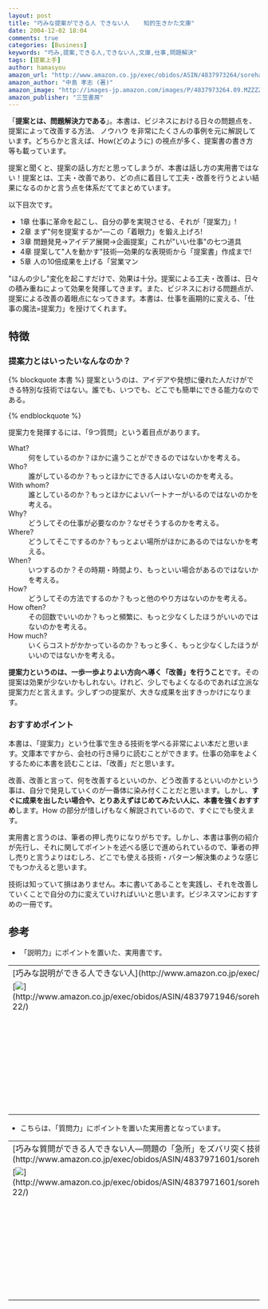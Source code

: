 ```yaml
---
layout: post
title: "巧みな提案ができる人 できない人    知的生きかた文庫"
date: 2004-12-02 18:04
comments: true
categories: [Business]
keywords: "巧み,提案,できる人,できない人,文庫,仕事,問題解決"
tags: [提案上手]
author: hamasyou
amazon_url: "http://www.amazon.co.jp/exec/obidos/ASIN/4837973264/sorehabooks-22"
amazon_author: "中島 孝志 (著)"
amazon_image: "http://images-jp.amazon.com/images/P/4837973264.09.MZZZZZZZ.jpg"
amazon_publisher: "三笠書房"
---
```


「<strong>提案とは、問題解決力である</strong>」。本書は、ビジネスにおける日々の問題点を、提案によって改善する方法、 ノウハウ を非常にたくさんの事例を元に解説しています。どちらかと言えば、How(どのように) の視点が多く、提案書の書き方等も載っています。

提案と聞くと、提案の話し方だと思ってしまうが、本書は話し方の実用書ではない！提案とは、工夫・改善であり、どの点に着目して工夫・改善を行うとよい結果になるのかと言う点を体系だててまとめています。

以下目次です。

<ul><li>1章 仕事に革命を起こし、自分の夢を実現させる、それが「提案力」!</li>
<li>2章 まず"何を提案するか"―この「着眼力」を鍛え上げろ!</li>
<li>3章 問題発見→アイデア展開→企画提案」これが"いい仕事"の七つ道具</li>
<li>4章 提案して"人を動かす"技術―効果的な表現術から「提案書」作成まで!</li>
<li>5章 人の10倍成果を上げる「営業マン</li></ul>

&quot;ほんの少し&quot;変化を起こすだけで、効果は十分。提案による工夫・改善は、日々の積み重ねによって効果を発揮してきます。また、ビジネスにおける問題点が、提案による改善の着眼点になってきます。本書は、仕事を画期的に変える、「仕事の魔法=提案力」を授けてくれます。


<!-- more -->

<h2>特徴</h2>

<h3>提案力とはいったいなんなのか？</h3>

{% blockquote 本書 %}
提案というのは、アイデアや発想に優れた人だけができる特別な技術ではない。誰でも、いつでも、どこでも簡単にできる能力なのである。


{% endblockquote %}

提案力を発揮するには、「9つ質問」という着目点があります。

<dl>
<dt>What?</dt><dd>何をしているのか？ほかに違うことができるのではないかを考える。</dd>
<dt>Who?</dt><dd>誰がしているのか？もっとほかにできる人はいないのかを考える。</dd>
<dt>With whom?</dt><dd>誰としているのか？もっとほかによいパートナーがいるのではないのかを考える。</dd>
<dt>Why?</dt><dd>どうしてその仕事が必要なのか？なぜそうするのかを考える。</dd>
<dt>Where?</dt><dd>どうしてそこでするのか？もっとよい場所がほかにあるのではないかを考える。</dd>
<dt>When?</dt><dd>いつするのか？その時期・時間より、もっといい場合があるのではないかを考える。</dd>
<dt>How?</dt><dd>どうしてその方法でするのか？もっと他のやり方はないのかを考える。</dd>
<dt>How often?</dt><dd>その回数でいいのか？もっと頻繁に、もっと少なくしたほうがいいのではないのかを考える。</dd>
<dt>How much?</dt><dd>いくらコストがかかっているのか？もっと多く、もっと少なくしたほうがいいのではないかを考える。</dd>
</dl>

<strong>提案力というのは、一歩一歩よりよい方向へ導く「改善」を行うこと</strong>です。その提案は効果が少ないかもしれない。けれど、少しでもよくなるのであれば立派な提案力だと言えます。少しずつの提案が、大きな成果を出すきっかけになります。

<h3>おすすめポイント</h3>

本書は、「提案力」という仕事で生きる技術を学べる非常によい本だと思います。文庫本ですから、会社の行き帰りに読むことができます。仕事の効率をよくするために本書を読むことは、「改善」だと思います。

改善、改善と言って、何を改善するといいのか、どう改善するといいのかという事は、自分で発見していくのが一番体に染み付くことだと思います。しかし、<strong>すぐに成果を出したい場合や、とりあえずはじめてみたい人に、本書を強くおすすめ</strong>します。How の部分が惜しげもなく解説されているので、すぐにでも使えます。

実用書と言うのは、筆者の押し売りになりがちです。しかし、本書は事例の紹介が先行し、それに関してポイントを述べる感じで進められているので、筆者の押し売りと言うよりはむしろ、どこでも使える技術・パターン解決集のような感じでもつかえると思います。

技術は知っていて損はありません。本に書いてあることを実践し、それを改善していくことで自分の力に変えていければいいと思います。ビジネスマンにおすすめの一冊です。

<h2>参考</h2>

+ 「説明力」にポイントを置いた、実用書です。

<div class="rakuten"><table width="400" border="0" cellpadding="5"><tr><td colspan="2">[巧みな説明ができる人できない人](http://www.amazon.co.jp/exec/obidos/ASIN/4837971946/sorehabooks-22/)</td></tr><tr><td valign="top">[<img src="http://images-jp.amazon.com/images/P/4837971946.09.MZZZZZZZ.jpg"   border="0" />](http://www.amazon.co.jp/exec/obidos/ASIN/4837971946/sorehabooks-22/)</td><td valign="top"><font size="-1">中島 孝志<br /><br /><iframe scrolling="no" frameborder="0" width="200" height="40" hspace="0" vspace="0" marginheight="0" marginwidth="0" src="http://webservices.amazon.co.jp/onca/xml?Service=AWSECommerceService&SubscriptionId=0G91FPYVW6ZGWBH4Y9G2&AssociateTag=goodpic-22&Operation=ItemLookup&IdType=ASIN&ContentType=text/html&Page=1&ResponseGroup=Offers&ItemId=4837971946&Version=2004-10-04&Style=http://www.g-tools.net/xsl/priceFFFFFF.xsl"></iframe><br /><b>おすすめ平均　</b><img src="http://g-images.amazon.com/images/G/01/detail/stars-4-0.gif"   /><br /><img src="http://g-images.amazon.com/images/G/01/detail/stars-5-0.gif"   />面白くてわかりやすい<br /><img src="http://g-images.amazon.com/images/G/01/detail/stars-1-0.gif"   />エピソードのオンパレードで「核」がない<br /><img src="http://g-images.amazon.com/images/G/01/detail/stars-3-0.gif"   />もう少しポイントを整理してほしかった<br /><img src="http://g-images.amazon.com/images/G/01/detail/stars-4-0.gif"   />読み物として面白い<br /><img src="http://g-images.amazon.com/images/G/01/detail/stars-5-0.gif"   />わかりやすい！<br /><br />[Amazonで詳しく見る](http://www.amazon.co.jp/exec/obidos/ASIN/4837971946/sorehabooks-22/)</font><img src="http://www.goodpic.com/mt/images/spacer.gif"   width="30" height="1" /><font size="-2">by [G-Tools](http://www.goodpic.com/mt/aws/)</font><br /></td></tr></table></div>

+ こちらは、「質問力」にポイントを置いた実用書となっています。

<div class="rakuten"><table width="400" border="0" cellpadding="5"><tr><td colspan="2">[巧みな質問ができる人できない人―問題の「急所」をズバリ突く技術!](http://www.amazon.co.jp/exec/obidos/ASIN/4837971601/sorehabooks-22/)</td></tr><tr><td valign="top">[<img src="http://images-jp.amazon.com/images/P/4837971601.09.MZZZZZZZ.jpg"   border="0" />](http://www.amazon.co.jp/exec/obidos/ASIN/4837971601/sorehabooks-22/)</td><td valign="top"><font size="-1">中島 孝志<br /><br /><iframe scrolling="no" frameborder="0" width="200" height="40" hspace="0" vspace="0" marginheight="0" marginwidth="0" src="http://webservices.amazon.co.jp/onca/xml?Service=AWSECommerceService&SubscriptionId=0G91FPYVW6ZGWBH4Y9G2&AssociateTag=goodpic-22&Operation=ItemLookup&IdType=ASIN&ContentType=text/html&Page=1&ResponseGroup=Offers&ItemId=4837971601&Version=2004-10-04&Style=http://www.g-tools.net/xsl/priceFFFFFF.xsl"></iframe><br /><b>おすすめ平均　</b><img src="http://g-images.amazon.com/images/G/01/detail/stars-3-5.gif"   /><br /><img src="http://g-images.amazon.com/images/G/01/detail/stars-5-0.gif"   />巧みな質問ができる人　できない人<br /><img src="http://g-images.amazon.com/images/G/01/detail/stars-4-0.gif"   />読みやすい！納得させられる！！<br /><img src="http://g-images.amazon.com/images/G/01/detail/stars-5-0.gif"   />抜群に面白い！　役に立つ！<br /><img src="http://g-images.amazon.com/images/G/01/detail/stars-1-0.gif"   />質問の本ではない<br /><img src="http://g-images.amazon.com/images/G/01/detail/stars-3-0.gif"   />少々とっちらかる<br /><br />[Amazonで詳しく見る](http://www.amazon.co.jp/exec/obidos/ASIN/4837971601/sorehabooks-22/)</font><img src="http://www.goodpic.com/mt/images/spacer.gif"   width="30" height="1" /><font size="-2">by [G-Tools](http://www.goodpic.com/mt/aws/)</font><br /></td></tr></table></div>




